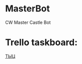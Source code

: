 # MasterBot
CW Master Castle Bot

# Trello taskboard:

<a href="https://trello.com/b/mIKI2omk/%D1%81%D1%83%D0%BC%D1%80%D0%B0%D0%BA%D0%BE%D0%B1%D0%BE%D1%82">ТЫЦ</a>
